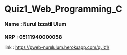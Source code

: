 # Quiz1_Web_Programming_C

### Name : Nurul Izzatil Ulum
### NRP : 05111940000058

link : https://pweb-nurululum.herokuapp.com/quiz1/
